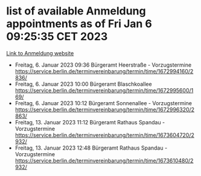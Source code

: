 # list of available Anmeldung appointments as of Fri Jan  6 09:25:35 CET 2023
[Link to Anmeldung website](https://service.berlin.de/terminvereinbarung/termin/tag.php?termin=0&anliegen[]=120686&dienstleisterlist=122210,122217,327316,122219,327312,122227,327314,122231,327346,122243,327348,122252,329742,122260,329745,122262,329748,122254,329751,122271,327278,122273,327274,122277,327276,330436,122280,327294,122282,327290,122284,327292,327539,122291,327270,122285,327266,122286,327264,122296,327268,150230,329760,122301,327282,122297,327286,122294,327284,122312,329763,122314,329775,122304,327330,122311,327334,122309,327332,122281,327352,122279,329772,122276,327324,122274,327326,122267,329766,122246,327318,122251,327320,122257,327322,122208,327298,122226,327300,121362,121364&herkunft=http%3A%2F%2Fservice.berlin.de%2Fdienstleistung%2F120686%2F)
- Freitag, 6. Januar 2023 09:36 Bürgeramt Heerstraße - Vorzugstermine https://service.berlin.de/terminvereinbarung/termin/time/1672994160/2836/
- Freitag, 6. Januar 2023 10:00 Bürgeramt Blaschkoallee https://service.berlin.de/terminvereinbarung/termin/time/1672995600/169/
- Freitag, 6. Januar 2023 10:12 Bürgeramt Sonnenallee - Vorzugstermine https://service.berlin.de/terminvereinbarung/termin/time/1672996320/2863/
- Freitag, 13. Januar 2023 11:12 Bürgeramt Rathaus Spandau - Vorzugstermine https://service.berlin.de/terminvereinbarung/termin/time/1673604720/2932/
- Freitag, 13. Januar 2023 12:48 Bürgeramt Rathaus Spandau - Vorzugstermine https://service.berlin.de/terminvereinbarung/termin/time/1673610480/2932/
